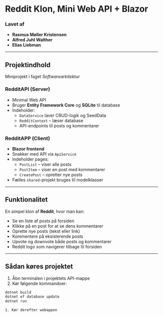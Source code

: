 # Reddit Klon, Mini Web API + Blazor

### Lavet af
- **Rasmus Møller Kristensen**  
- **Alfred Juhl Walther**
- **Elias Liebman**

---

## Projektindhold

Miniprojekt i faget *Softwarearkitektur*

### **RedditAPI (Server)**
- Minimal Web API
- Bruger **Entity Framework Core** og **SQLite** til database
- Indeholder:
  - `DataService` laver CRUD-logik og SeedData
  - `RedditContext` – læser database
  - API-endpoints til posts og kommentarer

### **RedditAPP (Client)**
- **Blazor frontend**
- Snakker med API via `ApiService`
- Indeholder pages:
  - `PostList` – viser alle posts
  - `PostItem` – viser en post med kommentarer
  - `CreatePost` – opretter nye posts
- Fælles `shared`-projekt bruges til modelklasser

---

## Funktionalitet

En simpel klon af **Reddit**, hvor man kan:

- Se en liste af posts på forsiden
- Klikke på en post for at se dens kommentarer
- Oprette nye posts (tekst eller link)
- Kommentere på eksisterende posts
- Upvote og downvote både posts og kommentarer
- Reddit logo som navigerer tilbage til forsiden

---

## Sådan køres projektet

1. Åbn terminalen i projektets API-mappe  
2. Kør følgende kommandoer:

```bash
dotnet build
dotnet ef database update
dotnet run

1. Kør derefter webappen
